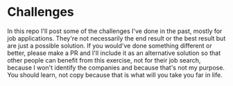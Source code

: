 # Challenges

In this repo I'll post some of the challenges I've done in the past, mostly for job applications. They're not necessarily the end result or the best result but are just a possible solution. If you would've done something different or better, please make a PR and I'll include it as an alternative solution so that other people can benefit from this exercise, not for their job search, because I won't identify the companies and because that's not my purpose. You should learn, not copy because that is what will you take you far in life.
